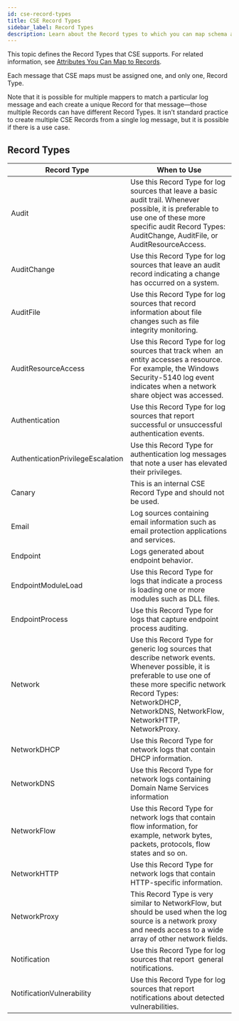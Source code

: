 ```yaml
---
id: cse-record-types
title: CSE Record Types
sidebar_label: Record Types
description: Learn about the Record types to which you can map schema attributes.
---
```




This topic defines the Record Types that CSE supports. For related information, see [Attributes You Can Map to Records](attributes-map-to-records.md).

Each message that CSE maps must be assigned one, and only one, Record Type.

Note that it is possible for multiple mappers to match a particular log message and each create a unique Record for that message—those multiple Records can have different Record Types. It isn’t standard practice to create multiple CSE Records from a single log message, but it is possible if there is a use case.

## Record Types

| Record Type | When to Use |
|--|--|
| Audit | Use this Record Type for log sources that leave a basic audit trail. Whenever possible, it is preferable to use one of these more specific audit Record Types: AuditChange, AuditFile, or AuditResourceAccess. |
| AuditChange | Use this Record Type for log sources that leave an audit record indicating a change has occurred on a system. |
| AuditFile | Use this Record Type for log sources that record information about file changes such as file integrity monitoring. |
| AuditResourceAccess | Use this Record Type for log sources that track when  an entity accesses a resource. For example, the Windows Security-5140 log event indicates when a network share object was accessed. |
| Authentication | Use this Record Type for log sources that report successful or unsuccessful authentication events. |
| AuthenticationPrivilegeEscalation | Use this Record Type for authentication log messages that note a user has elevated their privileges. |
| Canary | This is an internal CSE Record Type and should not be used. |
| Email | Log sources containing email information such as email protection applications and services. |
| Endpoint | Logs generated about endpoint behavior. |
| EndpointModuleLoad | Use this Record Type for logs that indicate a process is loading one or more modules such as DLL files. |
| EndpointProcess | Use this Record Type for logs that capture endpoint process auditing. |
| Network | Use this Record Type for generic log sources that describe network events. Whenever possible, it is preferable to use one of these more specific network Record Types: NetworkDHCP, NetworkDNS, NetworkFlow, NetworkHTTP, NetworkProxy. |
| NetworkDHCP | Use this Record Type for network logs that contain DHCP information. |
| NetworkDNS | Use this Record Type for network logs containing Domain Name Services information |
| NetworkFlow | Use this Record Type for network logs that contain flow information, for example, network bytes, packets, protocols, flow states and so on. |
| NetworkHTTP | Use this Record Type for network logs that contain HTTP-specific information. |
| NetworkProxy | This Record Type is very similar to NetworkFlow, but should be used when the log source is a network proxy and needs access to a wide array of other network fields. |
| Notification | Use this Record Type for log sources that report  general notifications. |
| NotificationVulnerability | Use this Record Type for log sources that report notifications about detected vulnerabilities. |
